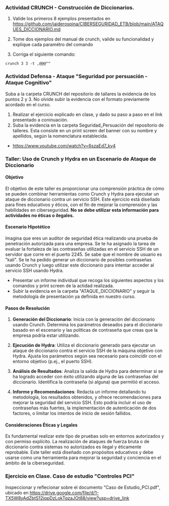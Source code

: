 ###  Actividad CRUNCH - Construcción de Diccionarios.

1. Valide los primeros 8 ejemplos presentados en https://github.com/jaiderospina/CIBERSEGURIDAD_ETB/blob/main/ATAQUES_DICCIONARIO.md

2. Tome dos ejemplos del manual de crunch, valide su funcionalidad y explique cada paramétro del comando

3. Corriga el siguiente comando:

```
crunch 3 3 -t ,@@@^^
```

###  Actividad Defensa - Ataque  "Seguridad por persuación - Ataque Cognitivo"

Suba a la carpeta CRUNCH del repositorio de tallares la evidencia de los puntos 2 y 3. 
No olvide subir la evidencia con el formato previamente acordado en el curso.

1.  Realizar el ejercicio explicado en clase, y dado su paso a paso en el link presentado a coninuación.
2.  Suba la evidencia en la carpeta Seguridad_Persuación del repositorio de talleres. Esta consiste en un print screen del banner con su nombre y apellidos, según la nomenclatura establecida.

- https://www.youtube.com/watch?v=6szaEd7_ky4

### Taller: Uso de Crunch y Hydra en un Escenario de Ataque de Diccionario

#### Objetivo
El objetivo de este taller es proporcionar una comprensión práctica de cómo se pueden combinar herramientas como Crunch y Hydra para ejecutar un ataque de diccionario contra un servicio SSH. Este ejercicio está diseñado para fines educativos y éticos, con el fin de mejorar la comprensión y las habilidades en ciberseguridad. **No se debe utilizar esta información para actividades no éticas o ilegales.**

#### Escenario Hipotético
Imagina que eres un auditor de seguridad ética realizando una prueba de penetración autorizada para una empresa. Se te ha asignado la tarea de evaluar la fortaleza de las contraseñas utilizadas en el servicio SSH de un servidor que corre en el puerto 2245. Se sabe que el nombre de usuario es "kali". Se te ha pedido generar un diccionario de posibles contraseñas usando Crunch y luego utilizar este diccionario para intentar acceder al servicio SSH usando Hydra.

- Presentar un informe individual que recoga los siguientes aspectos y los comandos y print screen de la actidad realizada.
- Subir la evidencia en la carpeta "ATAQUE_DICCIONARIO" y seguir la metodología de presentación ya definida en nuestro curso. 

#### Pasos de Resolución

1. **Generación del Diccionario**: Inicia con la generación del diccionario usando Crunch. Determina los parámetros deseados para el diccionario basado en el escenario y las políticas de contraseña que creas que la empresa podría estar utilizando.

2. **Ejecución de Hydra**: Utiliza el diccionario generado para ejecutar un ataque de diccionario contra el servicio SSH de la máquina objetivo con Hydra. Ajusta los parámetros según sea necesario para coincidir con el entorno objetivo (p.ej., el puerto SSH).

3. **Análisis de Resultados**: Analiza la salida de Hydra para determinar si se ha logrado acceder con éxito utilizando alguna de las contraseñas del diccionario. Identifica la contraseña (si alguna) que permitió el acceso.

4. **Informe y Recomendaciones**: Redacta un informe detallando tu metodología, los resultados obtenidos, y ofrece recomendaciones para mejorar la seguridad del servicio SSH. Esto podría incluir el uso de contraseñas más fuertes, la implementación de autenticación de dos factores, o limitar los intentos de inicio de sesión fallidos.

#### Consideraciones Éticas y Legales
Es fundamental realizar este tipo de pruebas solo en entornos autorizados y con permiso explícito. La realización de ataques de fuerza bruta o de diccionario contra sistemas no autorizados es ilegal y éticamente reprobable. Este taller está diseñado con propósitos educativos y debe usarse como una herramienta para mejorar la seguridad y conciencia en el ámbito de la ciberseguridad.

### Ejercicio en Clase. Caso de estudio "Controles PCI"

Inspeccionar y reflecionar sobre el documento "Caso de Estudio_PCI.pdf", ubicado en https://drive.google.com/file/d/1-TX5W8yAdZbtS12jqpDzLokTqzaJOt88/view?usp=drive_link
